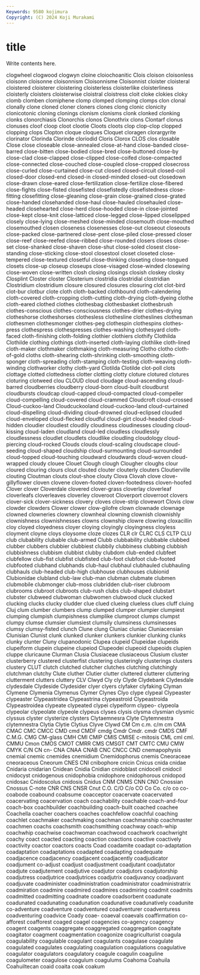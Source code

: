 ```yaml
---
Keywords: 9580 kojimura
Copyright: (C) 2024 Koji Murakami
---
```


# title

Write contents here.



clogwheel clogwood
clogwyn cloine cloiochoanitic Clois cloison cloisonless cloisonn cloisonne cloisonnism Cloisonnisme
Cloisonnist cloister cloisteral cloistered cloisterer cloistering cloisterless cloisterlike cloisterliness cloisterly
cloisters cloisterwise cloistral cloistress cloit cloke clokies cloky clomb clomben
clomiphene clomp clomped clomping clomps clon clonal clonally clone cloned
cloner cloners clones clong clonic clonicity clonicotonic cloning clonings clonism
clonisms clonk clonked clonking clonks clonorchiasis Clonorchis clonos Clonothrix clons
Clontarf clonus clonuses cloof cloop cloot clootie Cloots cloots clop
clop-clop clopped clopping clops Clopton cloque cloques Cloquet cloragen clorargyrite
clorinator Clorinda Clorinde cloriodid Cloris Clorox CLOS clos closable Close
close closeable close-annealed close-at-hand close-banded close-barred close-bitten close-bodied close-bred close-buttoned
close-by close-clad close-clapped close-clipped close-coifed close-compacted close-connected close-couched close-coupled close-cropped
closecross close-curled close-curtained close-cut closed closed-circuit closed-coil closed-door closed-end closed-in
closed-minded closed-out closedown close-drawn close-eared close-fertilization close-fertilize close-fibered close-fights close-fisted
closefisted closefistedly closefistedness close-fitting closefitting close-gleaning close-grain close-grained close-grated close-handed
closehanded close-haul close-hauled closehauled close-headed closehearted close-herd close-hooded close-in close-jointed
close-kept close-knit close-latticed close-legged close-lipped closelipped closely close-lying close-meshed close-minded
closemouth close-mouthed closemouthed closen closeness closenesses close-out closeout closeouts close-packed
close-partnered close-pent close-piled close-pressed closer close-reef close-reefed close-ribbed close-rounded closers
closes close-set close-shanked close-shaven close-shut close-soled closest close-standing close-sticking close-stool
closestool closet closeted close-tempered close-textured closetful close-thinking closeting close-tongued closets
close-up closeup closeups close-visaged close-winded closewing close-woven close-written closh closing
closings closish closkey closky Closplint Closter closter Closterium clostridia clostridial
clostridian Clostridium clostridium closure closured closures closuring clot clot-bird clot-bur
clotbur clote cloth cloth-backed clothbound cloth-calendering cloth-covered cloth-cropping cloth-cutting cloth-drying
cloth-dyeing clothe cloth-eared clothed clothes clothesbag clothesbasket clothesbrush clothes-conscious clothes-consciousness
clothes-drier clothes-drying clotheshorse clotheshorses clothesless clothesline clotheslines clothesman clothesmen clothesmonger
clothes-peg clothespin clothespins clothes-press clothespress clothespresses clothes-washing clothesyard cloth-faced cloth-finishing
cloth-folding clothier clothiers clothify Clothilda Clothilde clothing clothings cloth-inserted cloth-laying
clothlike cloth-lined cloth-maker clothmaker clothmaking cloth-measuring Clotho clotho cloth-of-gold cloths
cloth-shearing cloth-shrinking cloth-smoothing cloth-sponger cloth-spreading cloth-stamping cloth-testing cloth-weaving cloth-winding clothworker
clothy cloth-yard Clotilda Clotilde clot-poll clots clottage clotted clottedness clotter
clotting clotty cloture clotured clotures cloturing clotweed clou CLOUD cloud
cloudage cloud-ascending cloud-barred cloudberries cloudberry cloud-born cloud-built cloudburst cloudbursts cloudcap
cloud-capped cloud-compacted cloud-compeller cloud-compelling cloud-covered cloud-crammed Cloudcroft cloud-crossed Cloud-cuckoo-land Cloudcuckooland
cloud-cuckoo-land cloud-curtained cloud-dispelling cloud-dividing cloud-drowned cloud-eclipsed clouded cloud-enveloped cloud-flecked cloudful
cloud-girt cloud-headed cloud-hidden cloudier cloudiest cloudily cloudiness cloudinesses clouding cloud-kissing
cloud-laden cloudland cloud-led cloudless cloudlessly cloudlessness cloudlet cloudlets cloudlike cloudling
cloudology cloud-piercing cloud-rocked Clouds clouds cloud-scaling cloudscape cloud-seeding cloud-shaped cloudship
cloud-surmounting cloud-surrounded cloud-topped cloud-touching cloudward cloudwards cloud-woven cloud-wrapped cloudy clouee
Clouet Clough clough Clougher cloughs clour cloured clouring clours clout
clouted clouter clouterly clouters Cloutierville clouting Cloutman clouts clout-shoe clouty
Clova Clovah clove clove-gillyflower cloven clovene cloven-footed cloven-footedness cloven-hoofed Clover
clover Cloverdale clovered clover-grass cloverlay cloverleaf cloverleafs cloverleaves cloverley cloveroot
Cloverport cloverroot clovers clover-sick clover-sickness clovery cloves clove-strip clovewort Clovis
clow clowder clowders Clower clower clow-gilofre clown clownade clownage clowned
clowneries clownery clownheal clowning clownish clownishly clownishness clownishnesses clowns clownship
clowre clowring cloxacillin cloy cloyed cloyedness cloyer cloying cloyingly cloyingness
cloyless cloyment cloyne cloys cloysome cloze clozes CLR clr CLRC
CLS CLTP CLU club clubability clubable club-armed Clubb clubbability clubbable
clubbed clubber clubbers clubbier clubbiest clubbily clubbiness clubbing clubbish clubbishness
clubbism clubbist clubby clubdom club-ended clubfeet clubfellow club-fist clubfist clubfisted
club-foot clubfoot club-footed clubfooted clubhand clubhands club-haul clubhaul clubhauled clubhauling
clubhauls club-headed club-high clubhouse clubhouses clubionid Clubionidae clubland club-law club-man
clubman clubmate clubmen clubmobile clubmonger club-moss clubridden club-riser clubroom clubrooms
clubroot clubroots club-rush clubs club-shaped clubstart clubster clubweed clubwoman clubwomen
clubwood cluck clucked clucking clucks clucky cludder clue clued clueing
clueless clues cluff cluing Cluj clum clumber clumbers clump clumped
clumper clumpier clumpiest clumping clumpish clumpishness clumplike clumproot clumps clumpst
clumpy clumse clumsier clumsiest clumsily clumsiness clumsinesses clumsy clumsy-fisted clunch
Clune clung Cluniac cluniac Cluniacensian Clunisian Clunist clunk clunked clunker
clunkers clunkier clunking clunks clunky clunter Cluny clupanodonic Clupea clupeid
Clupeidae clupeids clupeiform clupein clupeine clupeiod Clupeodei clupeoid clupeoids clupien
cluppe cluricaune Clurman Clusia Clusiaceae clusiaceous Clusium cluster clusterberry clustered
clusterfist clustering clusteringly clusterings clusters clustery CLUT clutch clutched clutcher
clutches clutching clutchingly clutchman clutchy Clute cluther Clutier clutter cluttered
clutterer cluttering clutterment clutters cluttery CLV Clwyd Cly cly Clyde
Clydebank Clydesdale clydesdale Clydeside Clydesider clyer clyers clyfaker clyfaking Clyman
Clymene Clymenia Clymenus Clymer Clynes Clyo clype clypeal Clypeaster clypeaster
Clypeastridea Clypeastrina clypeastroid Clypeastroida Clypeastroidea clypeate clypeated clypei clypeiform clypeo-
clypeola clypeolar clypeolate clypeole clypeus clyses clysis clysma clysmian clysmic
clyssus clyster clysterize clysters Clytaemnesra Clyte Clytemnestra clytemnestra Clytia Clytie
Clytius Clyve Clywd CM Cm c.m. c/m cm CMA CMAC
CMC CMCC CMD cmd CMDF cmdg Cmdr Cmdr. cmdr CMDS
CMF C.M.G. CMG CM-glass CMH CMI CMIP CMIS CMISE c-mitosis
CML cml cml. CMMU Cmon CMOS CMOT CMRR CMS CMSGT
CMT CMTC CMU CMW CMYK C/N CN cn- CNA CNAA
CNAB CNC CNCC CND cnemapophysis cnemial cnemic cnemides cnemidium Cnemidophorus
cnemis Cneoraceae cneoraceous Cneorum CNES CNI cnibophore cnicin Cnicus cnida
cnidae Cnidaria cnidarian Cnidean Cnidia Cnidian cnidoblast cnidocell cnidocil cnidocyst
cnidogenous cnidophobia cnidophore cnidophorous cnidopod cnidosac Cnidoscolus cnidosis Cnidus CNM
CNMS CNN CNO Cnossian Cnossus C-note CNR CNS CNSR Cnut
C.O. C/O C/o CO Co Co. c/o co co- coabode
coabound coabsume coacceptor coacervate coacervated coacervating coacervation coach coachability coachable
coach-and-four coach-box coachbuilder coachbuilding coach-built coached coachee Coachella coacher coachers
coaches coachfellow coachful coaching coachlet coachmaker coachmaking coachman coachmanship coachmaster
coachmen coachs coachsmith coachsmithing coachway coach-whip coachwhip coachwise coachwoman coachwood
coachwork coachwright coachy coact coacted coacting coaction coactions coactive coactively
coactivity coactor coactors coacts Coad coadamite coadapt co-adaptation coadaptation coadaptations
coadapted coadapting coadequate coadjacence coadjacency coadjacent coadjacently coadjudicator coadjument co-adjust
coadjust coadjustment coadjutant coadjutator coadjute coadjutement coadjutive coadjutor coadjutors coadjutorship
coadjutress coadjutrice coadjutrices coadjutrix coadjuvancy coadjuvant coadjuvate coadminister coadministration coadministrator
coadministratrix coadmiration coadmire coadmired coadmires coadmiring coadmit coadmits coadmitted coadmitting
coadnate coadore coadsorbent coadunate coadunated coadunating coadunation coadunative coadunatively coadunite
co-adventure coadventure coadventured coadventurer coadventuress coadventuring coadvice Coady coae- coaeval
coaevals coaffirmation co-afforest coafforest coaged coagel coagencies co-agency coagency coagent
coagents coaggregate coaggregated coaggregation coagitate coagitator coagment coagmentation coagonize coagriculturist
coagula coagulability coagulable coagulant coagulants coagulase coagulate coagulated coagulates coagulating
coagulation coagulations coagulative coagulator coagulators coagulatory coagule coagulin coaguline coagulometer
coagulose coagulum coagulums Coahoma Coahuila Coahuiltecan coaid coaita coak coakum
